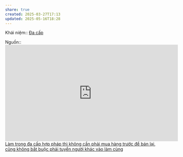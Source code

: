 ```yaml
---
share: true
created: 2025-03-27T17:13
updated: 2025-05-16T18:28
---
```

Khái niệm:: [Đa cấp](../%CE%9E%20Kh%C3%A1i%20ni%E1%BB%87m/%C4%90a%20c%E1%BA%A5p.md)

Nguồn:: <iframe width="560" height="315" src="https://www.youtube.com/embed/o6-ahxVlzL8?si=Tlp1cxgBxq2bQ_aO" title="YouTube video player" frameborder="0" allow="accelerometer; autoplay; clipboard-write; encrypted-media; gyroscope; picture-in-picture; web-share" referrerpolicy="strict-origin-when-cross-origin" allowfullscreen></iframe>
[Làm trong đa cấp hợp pháp thì không cần phải mua hàng trước để bán lại, cũng không bắt buộc phải tuyển người khác vào làm cùng](../../%F0%9F%93%9CT%C3%A0i%20nguy%C3%AAn/Lu%E1%BA%ADt,%20qu%E1%BA%A3n%20l%C3%BD%20nh%C3%A0%20n%C6%B0%E1%BB%9Bc/T%C3%A0i%20ch%C3%ADnh/L%C3%A0m%20trong%20%C4%91a%20c%E1%BA%A5p%20h%E1%BB%A3p%20ph%C3%A1p%20th%C3%AC%20kh%C3%B4ng%20c%E1%BA%A7n%20ph%E1%BA%A3i%20mua%20h%C3%A0ng%20tr%C6%B0%E1%BB%9Bc%20%C4%91%E1%BB%83%20b%C3%A1n%20l%E1%BA%A1i,%20c%C5%A9ng%20kh%C3%B4ng%20b%E1%BA%AFt%20bu%E1%BB%99c%20ph%E1%BA%A3i%20tuy%E1%BB%83n%20ng%C6%B0%E1%BB%9Di%20kh%C3%A1c%20v%C3%A0o%20l%C3%A0m%20c%C3%B9ng.md)
